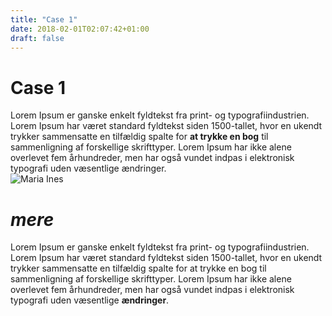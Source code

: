 ```yaml
---
title: "Case 1"
date: 2018-02-01T02:07:42+01:00
draft: false
---
```

<h1 id="case-1">Case 1</h1>
<p>Lorem Ipsum er ganske enkelt fyldtekst fra print- og typografiindustrien. Lorem Ipsum har været standard fyldtekst siden 1500-tallet, hvor en ukendt trykker sammensatte en tilfældig spalte for <strong>at trykke en bog</strong> til sammenligning af forskellige skrifttyper. Lorem Ipsum har ikke alene overlevet fem århundreder, men har også vundet indpas i elektronisk typografi uden væsentlige ændringer.<br>
<img src="http://mariaines.dk/2.jpg" alt="Maria Ines"></p>
<h1 id="mere"><em>mere</em></h1>
<p>Lorem Ipsum er ganske enkelt fyldtekst fra print- og typografiindustrien. Lorem Ipsum har været standard fyldtekst siden 1500-tallet, hvor en ukendt trykker sammensatte en tilfældig spalte for at trykke en bog til sammenligning af forskellige skrifttyper. Lorem Ipsum har ikke alene overlevet fem århundreder, men har også vundet indpas i elektronisk typografi uden væsentlige <strong>ændringer</strong>.</p>


